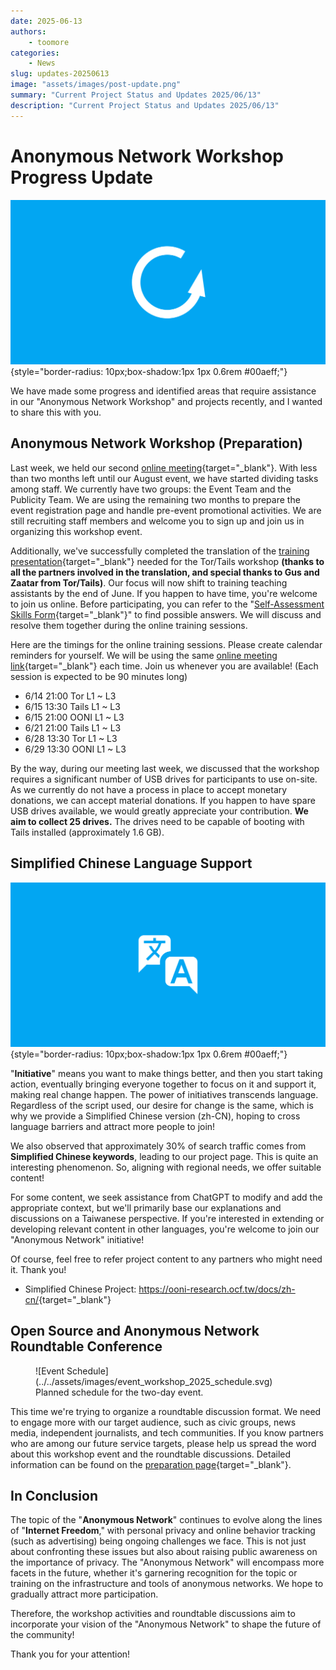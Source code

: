 ```yaml
---
date: 2025-06-13
authors:
    - toomore
categories:
    - News
slug: updates-20250613
image: "assets/images/post-update.png"
summary: "Current Project Status and Updates 2025/06/13"
description: "Current Project Status and Updates 2025/06/13"
---
```

# Anonymous Network Workshop Progress Update

![Anonymous Network Workshop Progress Update](./assets/images/post-update.png){style="border-radius: 10px;box-shadow:1px 1px 0.6rem #00aeff;"}

We have made some progress and identified areas that require assistance in our "Anonymous Network Workshop" and projects recently, and I wanted to share this with you.

## Anonymous Network Workshop (Preparation)

Last week, we held our second [online meeting](https://pad.anoni.net/p/anoni-workshop){target="_blank"}. With less than two months left until our August event, we have started dividing tasks among staff. We currently have two groups: the Event Team and the Publicity Team. We are using the remaining two months to prepare the event registration page and handle pre-event promotional activities. We are still recruiting staff members and welcome you to sign up and join us in organizing this workshop event.

Additionally, we've successfully completed the translation of the [training presentation](https://docs.google.com/presentation/d/16XWWrSX8DqmZ9uEORiaI-jT0RpquswXFDbzvr6srYjA/edit?usp=drive_link){target="_blank"} needed for the Tor/Tails workshop **(thanks to all the partners involved in the translation, and special thanks to Gus and Zaatar from Tor/Tails)**. Our focus will now shift to training teaching assistants by the end of June. If you happen to have time, you're welcome to join us online. Before participating, you can refer to the "[Self-Assessment Skills Form](../../setup-skill-level.md){target="_blank"}" to find possible answers. We will discuss and resolve them together during the online training sessions.

<!-- more -->

Here are the timings for the online training sessions. Please create calendar reminders for yourself. We will be using the same [online meeting link](https://jitsi.goodmeet.asia/anoni-workshop){target="_blank"} each time. Join us whenever you are available! (Each session is expected to be 90 minutes long)

- 6/14 21:00 Tor L1 ~ L3
- 6/15 13:30 Tails L1 ~ L3
- 6/15 21:00 OONI L1 ~ L3
- 6/21 21:00 Tails L1 ~ L3
- 6/28 13:30 Tor L1 ~ L3
- 6/29 13:30 OONI L1 ~ L3

By the way, during our meeting last week, we discussed that the workshop requires a significant number of USB drives for participants to use on-site. As we currently do not have a process in place to accept monetary donations, we can accept material donations. If you happen to have spare USB drives available, we would greatly appreciate your contribution. **We aim to collect 25 drives.** The drives need to be capable of booting with Tails installed (approximately 1.6 GB).

## Simplified Chinese Language Support

![Simplified Chinese Language Support](./assets/images/translate.png){style="border-radius: 10px;box-shadow:1px 1px 0.6rem #00aeff;"}

"**Initiative**" means you want to make things better, and then you start taking action, eventually bringing everyone together to focus on it and support it, making real change happen. The power of initiatives transcends language. Regardless of the script used, our desire for change is the same, which is why we provide a Simplified Chinese version (zh-CN), hoping to cross language barriers and attract more people to join!

We also observed that approximately 30% of search traffic comes from **Simplified Chinese keywords**, leading to our project page. This is quite an interesting phenomenon. So, aligning with regional needs, we offer suitable content!

For some content, we seek assistance from ChatGPT to modify and add the appropriate context, but we'll primarily base our explanations and discussions on a Taiwanese perspective. If you're interested in extending or developing relevant content in other languages, you're welcome to join our "Anonymous Network" initiative!

Of course, feel free to refer project content to any partners who might need it. Thank you!

- Simplified Chinese Project: <https://ooni-research.ocf.tw/docs/zh-cn/>{target="_blank"}

## Open Source and Anonymous Network Roundtable Conference

<figure markdown="span">
  ![Event Schedule](../../assets/images/event_workshop_2025_schedule.svg)
  <figcaption>Planned schedule for the two-day event.</figcaption>
</figure>

This time we're trying to organize a roundtable discussion format. We need to engage more with our target audience, such as civic groups, news media, independent journalists, and tech communities. If you know partners who are among our future service targets, please help us spread the word about this workshop event and the roundtable discussions. Detailed information can be found on the [preparation page](../../event-workshop-2025-prepare.md){target="_blank"}.

## In Conclusion

The topic of the "**Anonymous Network**" continues to evolve along the lines of "**Internet Freedom**," with personal privacy and online behavior tracking (such as advertising) being ongoing challenges we face. This is not just about confronting these issues but also about raising public awareness on the importance of privacy. The "Anonymous Network" will encompass more facets in the future, whether it's garnering recognition for the topic or training on the infrastructure and tools of anonymous networks. We hope to gradually attract more participation.

Therefore, the workshop activities and roundtable discussions aim to incorporate your vision of the "Anonymous Network" to shape the future of the community!

Thank you for your attention!
